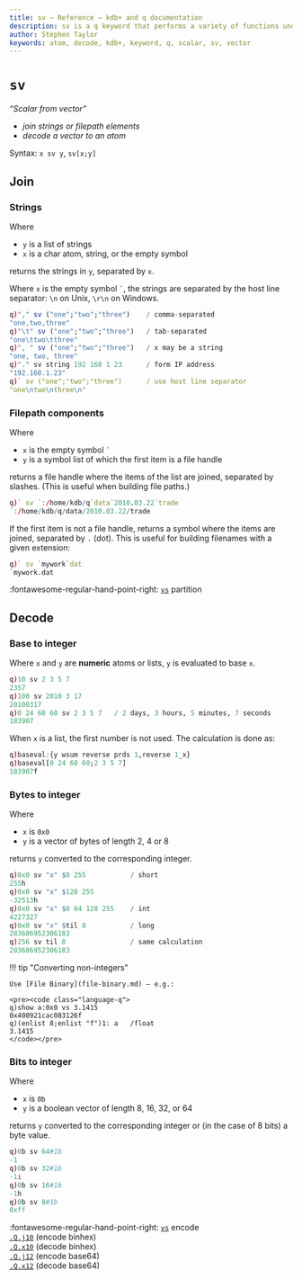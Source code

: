 ```yaml
---
title: sv – Reference – kdb+ and q documentation
description: sv is a q keyword that performs a variety of functions under the general scheme of scalar (atom) from vector – join strings or filepath elements; decode a vector to an atom.
author: Stephen Taylor
keywords: atom, decode, kdb+, keyword, q, scalar, sv, vector
---
```

<div style="float: right">
<i class="fas fa-wrench fa-5x"></i>
</div>

# `sv`




_“Scalar from vector”_

-   _join strings or filepath elements_
-   _decode a vector to an atom_

Syntax: `x sv y`, `sv[x;y]`


## Join


### Strings

Where 

-   `y` is a list of strings
-   `x` is a char atom, string, or the empty symbol

returns the strings in `y`, separated by `x`. 

Where `x` is the empty symbol `` ` ``, the strings are separated by the host line separator: `\n` on Unix, `\r\n` on Windows.

```q 
q)"," sv ("one";"two";"three")    / comma-separated
"one,two,three"
q)"\t" sv ("one";"two";"three")   / tab-separated
"one\ttwo\tthree"
q)", " sv ("one";"two";"three")   / x may be a string
"one, two, three"
q)"." sv string 192 168 1 23      / form IP address
"192.168.1.23"
q)` sv ("one";"two";"three")      / use host line separator
"one\ntwo\nthree\n"
```


### Filepath components

Where

-   `x` is the empty symbol `` ` ``
-   `y` is a symbol list of which the first item is a file handle

returns a file handle where the items of the list are joined, separated by slashes. (This is useful when building file paths.)

```q 
q)` sv `:/home/kdb/q`data`2010.03.22`trade
`:/home/kdb/q/data/2010.03.22/trade
```

If the first item is not a file handle, returns a symbol where the items are joined, separated by `.` (dot). This is useful for building filenames with a given extension:

```q 
q)` sv `mywork`dat
`mywork.dat
```


:fontawesome-regular-hand-point-right: 
[`vs`](vs.md#partition) partition


## Decode


### Base to integer

Where `x` and `y` are **numeric** atoms or lists, `y` is evaluated to base `x`.

```q
q)10 sv 2 3 5 7
2357
q)100 sv 2010 3 17
20100317
q)0 24 60 60 sv 2 3 5 7   / 2 days, 3 hours, 5 minutes, 7 seconds
183907
```

When `x` is a list, the first number is not used. The calculation is done as:

```q
q)baseval:{y wsum reverse prds 1,reverse 1_x}
q)baseval[0 24 60 60;2 3 5 7]
183907f
```


### Bytes to integer

Where 

-   `x` is `0x0`
-   `y` is a vector of bytes of length 2, 4 or 8

returns `y` converted to the corresponding integer.

```q
q)0x0 sv "x" $0 255           / short
255h
q)0x0 sv "x" $128 255
-32513h
q)0x0 sv "x" $0 64 128 255    / int
4227327
q)0x0 sv "x" $til 8           / long
283686952306183
q)256 sv til 8                / same calculation
283686952306183
```

!!! tip "Converting non-integers" 

    Use [File Binary](file-binary.md) – e.g.:

    <pre><code class="language-q">
    q)show a:0x0 vs 3.1415
    0x400921cac083126f
    q)(enlist 8;enlist "f")1: a   /float
    3.1415
    </code></pre>


### Bits to integer

Where 

-   `x` is `0b`
-   `y` is a boolean vector of length 8, 16, 32, or 64

returns `y` converted to the corresponding integer or (in the case of 8 bits) a byte value.

```q
q)0b sv 64#1b
-1
q)0b sv 32#1b
-1i
q)0b sv 16#1b
-1h
q)0b sv 8#1b
0xff
```

:fontawesome-regular-hand-point-right: 
[`vs`](vs.md#encode) encode  
[`.Q.j10`](dotq.md#qj10-encode-binhex) (encode binhex)   
[`.Q.x10`](dotq.md#qx10-decode-binhex) (decode binhex)   
[`.Q.j12`](dotq.md#qj12-encode-base64) (encode base64)   
[`.Q.x12`](dotq.md#qx12-decode-base64) (decode base64)

